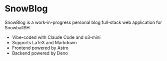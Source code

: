 # SnowBlog

SnowBlog is a work-in-progress personal blog full-stack web application for
SnowballSH

- Vibe-coded with Claude Code and o3-mini
- Supports LaTeX and Markdown
- Frontend powered by Astro
- Backend powered by Deno
